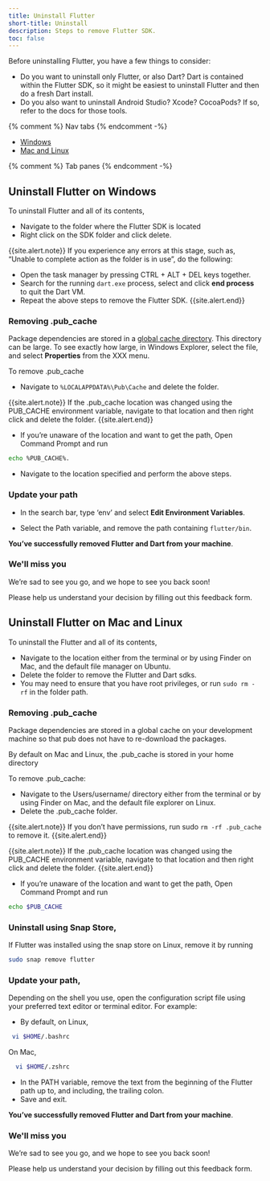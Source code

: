 ```yaml
---
title: Uninstall Flutter
short-title: Uninstall
description: Steps to remove Flutter SDK.
toc: false
---
```


Before uninstalling Flutter, you have a few things to consider:

- Do you want to uninstall only Flutter, or also Dart? Dart is contained within the Flutter SDK, so it might be easiest to uninstall Flutter and then do a fresh Dart install.
- Do you also want to uninstall Android Studio? Xcode? CocoaPods? If so, refer to the docs for those tools.

{% comment %} Nav tabs {% endcomment -%}

<ul class="nav nav-tabs" id="editor-setup" role="tablist">
  <li class="nav-item">
    <a class="nav-link active" id="windows-tab" href="#windows" role="tab" aria-controls="windows" aria-selected="true">Windows</a>
  </li>
  <li class="nav-item">
    <a class="nav-link" id="mac-linux-tab" href="#maclinux" role="tab" aria-controls="maclinux" aria-selected="false">Mac and Linux</a>
  </li>
</ul>

{% comment %} Tab panes {% endcomment -%}

<div class="tab-content">

<div class="tab-pane active" id="windows" role="tabpanel" aria-labelledby="windows-tab" markdown="1">

## Uninstall Flutter on Windows

To uninstall Flutter and all of its contents,

- Navigate to the folder where the Flutter SDK is located
- Right click on the SDK folder and click delete.

{{site.alert.note}}
  If you experience any errors at this stage, such as,
  “Unable to complete action as the folder is in use”,
  do the following:
  * Open the task manager by pressing CTRL + ALT + DEL keys together.
  * Search for the running `dart.exe` process,
   select and click **end process** to quit the Dart VM.
  * Repeat the above steps to remove the Flutter SDK.
{{site.alert.end}}

### Removing .pub_cache

Package dependencies are stored in a [global cache directory][].
This directory can be large. To see exactly how large, in Windows Explorer,
select the file, and select **Properties** from the XXX menu.

[global cache directory]: {{site.dart-site}}/tools/pub/cmd/pub-cache

To remove .pub_cache

- Navigate to `%LOCALAPPDATA%\Pub\Cache` and delete the folder.

{{site.alert.note}}
If the .pub_cache location was changed using the PUB_CACHE environment variable, navigate to that location and then right click and delete the folder.
{{site.alert.end}}

- If you’re unaware of the location and want to get the path,
  Open Command Prompt and run

```bash
echo %PUB_CACHE%.
```

- Navigate to the location specified and perform the above steps.

### Update your path

- In the search bar, type ‘env’ and select **Edit Environment Variables**.

- Select the Path variable, and remove the path containing `flutter/bin`.

**You’ve successfully removed Flutter and Dart from your machine**.

### We'll miss you

We’re sad to see you go, and we hope to see you back soon!

Please help us understand your decision by filling out this feedback form.

</div>
<div class="tab-pane active" id="maclinux" role="tabpanel" aria-labelledby="maclinux" markdown="1">

## Uninstall Flutter on Mac and Linux

To uninstall the Flutter and all of its contents,

- Navigate to the location either from the terminal or by using Finder on Mac, and the default file manager on Ubuntu.
- Delete the folder to remove the Flutter and Dart sdks.
- You may need to ensure that you have root privileges, or run `sudo rm -rf` in the folder path.

### Removing .pub_cache

Package dependencies are stored in a global cache on your development machine so that pub does not have to re-download the packages.

By default on Mac and Linux, the .pub_cache is stored in your home directory

To remove .pub_cache:

- Navigate to the Users/username/ directory either from the terminal or by using Finder on Mac, and the default file explorer on Linux.
- Delete the .pub_cache folder.

{{site.alert.note}}
If you don’t have permissions, run sudo `rm -rf .pub_cache` to remove it.
{{site.alert.end}}

{{site.alert.note}}
If the .pub_cache location was changed using the PUB_CACHE environment variable, navigate to that location and then right click and delete the folder.
{{site.alert.end}}

- If you’re unaware of the location and want to get the path,
  Open Command Prompt and run

```bash
echo $PUB_CACHE
```

### Uninstall using Snap Store,

If Flutter was installed using the snap store on Linux, remove it by running

```bash
sudo snap remove flutter
```

### Update your path,

Depending on the shell you use, open the configuration script file using your preferred text editor or terminal editor. For example:

- By default, on Linux,

```bash
 vi $HOME/.bashrc
```

On Mac,

```zsh
  vi $HOME/.zshrc
```

- In the PATH variable, remove the text from the beginning of the Flutter path up to, and including, the trailing colon.
- Save and exit.

**You’ve successfully removed Flutter and Dart from your machine**.

### We'll miss you

We’re sad to see you go, and we hope to see you back soon!

Please help us understand your decision by filling out this feedback form.

</div>
